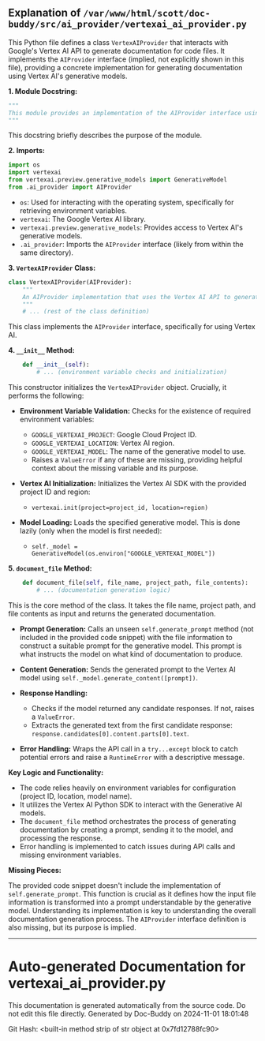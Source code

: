 ## Explanation of `/var/www/html/scott/doc-buddy/src/ai_provider/vertexai_ai_provider.py`

This Python file defines a class `VertexAIProvider` that interacts with Google's Vertex AI API to generate documentation for code files.  It implements the `AIProvider` interface (implied, not explicitly shown in this file), providing a concrete implementation for generating documentation using Vertex AI's generative models.

**1. Module Docstring:**

```python
"""
This module provides an implementation of the AIProvider interface using the Vertex AI API.
"""
```

This docstring briefly describes the purpose of the module.

**2. Imports:**

```python
import os
import vertexai
from vertexai.preview.generative_models import GenerativeModel
from .ai_provider import AIProvider
```

- `os`: Used for interacting with the operating system, specifically for retrieving environment variables.
- `vertexai`: The Google Vertex AI library.
- `vertexai.preview.generative_models`: Provides access to Vertex AI's generative models.
- `.ai_provider`: Imports the `AIProvider` interface (likely from within the same directory).

**3. `VertexAIProvider` Class:**

```python
class VertexAIProvider(AIProvider):
    """
    An AIProvider implementation that uses the Vertex AI API to generate content.
    """
    # ... (rest of the class definition)
```

This class implements the `AIProvider` interface, specifically for using Vertex AI.

**4. `__init__` Method:**

```python
    def __init__(self):
        # ... (environment variable checks and initialization)
```

This constructor initializes the `VertexAIProvider` object.  Crucially, it performs the following:

- **Environment Variable Validation:** Checks for the existence of required environment variables:
    - `GOOGLE_VERTEXAI_PROJECT`: Google Cloud Project ID.
    - `GOOGLE_VERTEXAI_LOCATION`: Vertex AI region.
    - `GOOGLE_VERTEXAI_MODEL`: The name of the generative model to use.
    - Raises a `ValueError` if any of these are missing, providing helpful context about the missing variable and its purpose.

- **Vertex AI Initialization:** Initializes the Vertex AI SDK with the provided project ID and region:
    - `vertexai.init(project=project_id, location=region)`

- **Model Loading:**  Loads the specified generative model. This is done lazily (only when the model is first needed):
    - `self._model = GenerativeModel(os.environ["GOOGLE_VERTEXAI_MODEL"])`


**5. `document_file` Method:**

```python
    def document_file(self, file_name, project_path, file_contents):
        # ... (documentation generation logic)
```

This is the core method of the class. It takes the file name, project path, and file contents as input and returns the generated documentation.

- **Prompt Generation:** Calls an unseen `self.generate_prompt` method (not included in the provided code snippet) with the file information to construct a suitable prompt for the generative model.  This prompt is what instructs the model on what kind of documentation to produce.

- **Content Generation:**  Sends the generated prompt to the Vertex AI model using `self._model.generate_content([prompt])`.

- **Response Handling:**
    - Checks if the model returned any candidate responses.  If not, raises a `ValueError`.
    - Extracts the generated text from the first candidate response: `response.candidates[0].content.parts[0].text`.

- **Error Handling:**  Wraps the API call in a `try...except` block to catch potential errors and raise a `RuntimeError` with a descriptive message.


**Key Logic and Functionality:**

- The code relies heavily on environment variables for configuration (project ID, location, model name).
- It utilizes the Vertex AI Python SDK to interact with the Generative AI models.
- The `document_file` method orchestrates the process of generating documentation by creating a prompt, sending it to the model, and processing the response.
- Error handling is implemented to catch issues during API calls and missing environment variables.


**Missing Pieces:**

The provided code snippet doesn't include the implementation of `self.generate_prompt`. This function is crucial as it defines how the input file information is transformed into a prompt understandable by the generative model.  Understanding its implementation is key to understanding the overall documentation generation process.  The `AIProvider` interface definition is also missing, but its purpose is implied.


---
# Auto-generated Documentation for vertexai_ai_provider.py
This documentation is generated automatically from the source code. Do not edit this file directly.
Generated by Doc-Buddy on 2024-11-01 18:01:48

Git Hash: <built-in method strip of str object at 0x7fd12788fc90>
